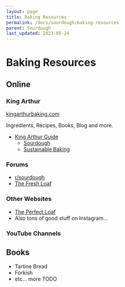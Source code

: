 ```yaml
---
layout: page
title: Baking Resources
permalink: /docs/sourdough/baking-resources
parent: Sourdough
last_updated: 2023-05-24
---
```


# Baking Resources

## Online

### King Arthur

[kingarthurbaking.com](https://www.kingarthurbaking.com/)

Ingredients, Recipes, Books, Blog and more.

- [King Arthur Guide](https://www.kingarthurbaking.com/learn/guides)
  - [Sourdough](https://www.kingarthurbaking.com/learn/guides/sourdough)
  - [Sustainable Baking](https://www.kingarthurbaking.com/learn/guides/guide-to-sustainable-baking)

### Forums

- [r/sourdough](https://www.reddit.com/r/Sourdough/)
- [The Fresh Loaf](https://www.thefreshloaf.com/forum)

### Other Websites

- [The Perfect Loaf](https://www.theperfectloaf.com/)
- Also tons of good stuff on Instagram...

### YouTube Channels

## Books

- Tartine Bread
- Forkish
- etc... more TODO